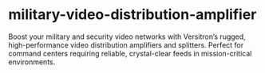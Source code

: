 # military-video-distribution-amplifier
Boost your military and security video networks with Versitron’s rugged, high-performance video distribution amplifiers and splitters. Perfect for command centers requiring reliable, crystal-clear feeds in mission-critical environments.
